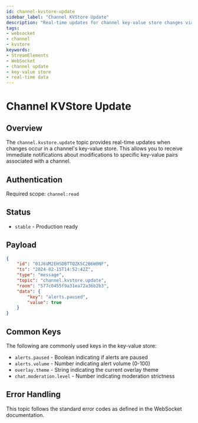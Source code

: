 ```yaml
---
id: channel-kvstore-update
sidebar_label: "Channel KVStore Update"
description: "Real-time updates for channel key-value store changes via WebSocket"
tags:
- websocket
- channel
- kvstore
keywords:
- StreamElements
- WebSocket
- channel update
- key-value store
- real-time data
---
```


# Channel KVStore Update

## Overview

The `channel.kvstore.update` topic provides real-time updates when changes occur in a channel's key-value store. This allows you to receive immediate notifications about modifications to specific key-value pairs associated with a channel.

## Authentication

Required scope: `channel:read`

## Status

- `stable` - Production ready

## Payload

```json
{
    "id": "01J6VM2EHSDBTTQZK5C2B6W0NF",
    "ts": "2024-02-15T14:52:42Z",
    "type": "message",
    "topic": "channel.kvstore.update",
    "room": "577c0455f9a31ea72a36b2b3",
    "data": {
        "key": "alerts.paused",
        "value": true
    }
}
```

## Common Keys

The following are commonly used keys in the key-value store:
- `alerts.paused` - Boolean indicating if alerts are paused
- `alerts.volume` - Number indicating alert volume (0-100)
- `overlay.theme` - String indicating the current overlay theme
- `chat.moderation.level` - Number indicating moderation strictness

## Error Handling

This topic follows the standard error codes as defined in the WebSocket documentation.
